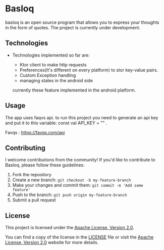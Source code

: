 # Basloq 
basloq is an open source program that allows you to express your thoughts in the form of quotes. The project is currently under development.

## Technologies
- Technologies implemented so far are:
  - Ktor client to make http requests
  - Preferences(It's different on every platform) to stor key-value pairs. 
  - Custom Exception handling
  - managing states in the android side

  currently these feature implemented in the android platform.

## Usage 
The app uses faqvs api. to run this project you need to generate an api key and put it to this variable:
const val API_KEY = "" .

Favqs : https://favqs.com/api

## Contributing

I welcome contributions from the community! If you'd like to contribute to Basloq, please follow these guidelines:

1. Fork the repository
2. Create a new branch: `git checkout -b my-feature-branch`
3. Make your changes and commit them: `git commit -m 'Add some feature'`
4. Push to the branch: `git push origin my-feature-branch`
5. Submit a pull request


## License
This project is licensed under the [Apache License, Version 2.0](https://www.apache.org/licenses/LICENSE-2.0).

You can find a copy of the license in the [LICENSE](LICENSE) file or visit the [Apache License, Version 2.0](https://www.apache.org/licenses/LICENSE-2.0) website for more details.
